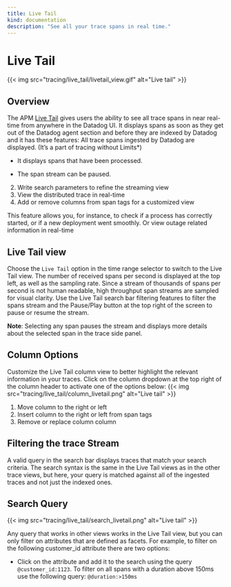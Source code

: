 ```yaml
---
title: Live Tail
kind: documentation
description: "See all your trace spans in real time."
---
```


# Live Tail

{{< img src="tracing/live_tail/livetail_view.gif" alt="Live tail" >}}

## Overview
The APM [Live Tail][1] gives users the ability to see all trace spans in near real-time from anywhere in the Datadog UI. It displays spans as soon as they get out of the Datadog agent section and before they are indexed by Datadog and it has these features:
All trace spans ingested by Datadog are displayed. (It’s a part of tracing without Limits*)
- It displays spans that have been processed.

- The span stream can be paused.
2. Write search parameters to refine the streaming view
3. View the distributed trace in real-time
4. Add or remove columns from span tags for a customized view 

This feature allows you, for instance, to check if a process has correctly started, or if a new deployment went smoothly. Or view outage related information in real-time

## Live Tail view

Choose the `Live Tail` option in the time range selector to switch to the Live Tail view.
The number of received spans per second is displayed at the top left, as well as the sampling rate. Since a stream of thousands of spans per second is not human readable, high throughput span streams are sampled for visual clarity.
Use the Live Tail search bar filtering features to filter the spans stream and the Pause/Play button at the top right of the screen to pause or resume the stream.

**Note**: Selecting any span pauses the stream and displays more details about the selected span in the trace side panel.

## Column Options

Customize the Live Tail column view to better highlight the relevant information in your traces. Click on the column dropdown at the top right of the column header to activate one of the options below:
{{< img src="tracing/live_tail/column_livetail.png" alt="Live tail" >}}

1. Move column to the right or left
2. Insert column to the right or left from span tags
3. Remove or replace column column

## Filtering the trace Stream

A valid query in the search bar displays traces that match your search criteria. The search syntax is the same in the Live Tail views as in the other trace views, but here, your query is matched against all of the ingested traces and not just the indexed ones.

## Search Query

{{< img src="tracing/live_tail/search_livetail.png" alt="Live tail" >}}

Any query that works in other views works in the Live Tail view, but you can only filter on attributes that are defined as facets.
For example, to filter on the following customer_id attribute there are two options:
 - Click on the attribute and add it to the search using the query `@customer_id:1123`.
To filter on all spans with a duration above 150ms use the following query: `@duration:>150ms`

[1]: /apm/livetail
